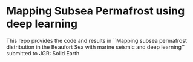 # Mapping Subsea Permafrost using deep learning

This repo provides the code and results in ``Mapping subsea permafrost distribution in the Beaufort Sea with marine seismic and deep learning'' submitted to JGR: Solid Earth
